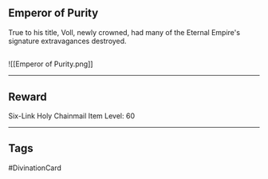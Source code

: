 ## Emperor of Purity
True to his title,
Voll, newly crowned,
had many of the
Eternal Empire's signature
extravagances destroyed.
## 
![[Emperor of Purity.png]]

---
## Reward
Six-Link Holy Chainmail
Item Level: 60

---
## Tags
#DivinationCard